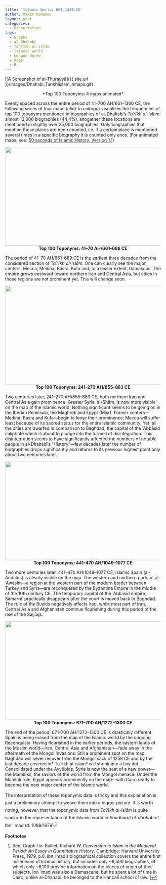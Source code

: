 ```yaml
---
title: 'Islamic World: 661-1300 CE'
author: Maxim Romanov
layout: post
categories:
  - Dissertation
tags:
  - Graphs
  - al-Dhahabī
  - Ta’rīkh al-islām
  - Islamic world
  - Longue durée
  - Maps
  - R
---
```


![A Screenshot of al-Thurayyā]({{ site.url }}/images/Dhahabi_TarikhIislam_4maps.gif)
<center>*Top 100 Toponyms: 4 maps animated*</center>

Evenly spaced across the entire period of 41–700 AH/661–1300 CE, the following series of four maps (*click to enlarge*) visualizes the frequencies of top 100 toponyms mentioned in biographies of al-Dhahabī’s *Taʾrīkh al-islām*: almost 13,000 biographies (44,4%); altogether these locations are mentioned in slightly over 25,000 biographies. Only biographies that mention these places are been counted, i.e. if a certain place is mentioned several times in a specific biography it is counted only once. (For animated maps, see: [50 seconds of Islamic History, Version 1.1][1])

<!--more-->

<p style="text-align: center;">
  <a href="http://alraqmiyyat.org/wp-content/uploads/2013/01/Dhahabi_TarikhIislam_BW_041-070AH.png" target="_blank"><img class="wp-image-361 aligncenter" title="Dhahabi_TarikhIislam_BW_041-070AH" alt="" src="http://alraqmiyyat.org/wp-content/uploads/2013/01/Dhahabi_TarikhIislam_BW_041-070AH.png" width="600" height="319" /></a><br /> <strong>Top 100 Toponyms: 41–70 AH/661–689 CE</strong>
</p>

The period of 41–70 AH/661–689 CE is the earliest three decades from the considered section of *Taʾrīkh al-islām*. One can clearly see the major centers: Mecca, Medina, Basra, Kufa and, to a lesser extent, Damascus. The empire grows eastward toward northern Iran and Central Asia, but cities in those regions are not prominent yet. This will change soon.

<p style="text-align: center;">
  <a href="http://alraqmiyyat.org/wp-content/uploads/2013/01/Dhahabi_TarikhIislam_BW_241-270AH.png"><img class="aligncenter  wp-image-362" title="Dhahabi_TarikhIislam_BW_241-270AH" alt="" src="http://alraqmiyyat.org/wp-content/uploads/2013/01/Dhahabi_TarikhIislam_BW_241-270AH.png" width="600" height="319" /></a><br /> <strong>Top 100 Toponyms: 241–270 AH/855–883 CE</strong>
</p>

Two centuries later, 241–270 AH/855–883 CE, both northern Iran and Central Asia gain prominence. Greater Syria, al-Shām, is now more visible on the map of the Islamic world. Nothing significant seems to be going on in the Iberian Peninsula, the Maghreb and Egypt (Miṣr). Former centers—Medina, Basra and Kufa—begin to loose their prominence; Mecca will suffer least because of its sacred status for the entire Islamic community. Yet, all the cities are dwarfed in comparison to Baghdad, the capital of the ʿAbbāsid caliphate which is about to plunge into the turmoil of disintegration. This disintegration seems to have significantly affected the numbers of notable people in al-Dhahabī’s “History”—few decades later the number of biographies drops significantly and returns to its previous highest point only about two centuries later.

<p style="text-align: center;">
  <a href="http://alraqmiyyat.org/wp-content/uploads/2013/01/Dhahabi_TarikhIislam_BW_441-470AH.png"><img class="aligncenter  wp-image-363" title="Dhahabi_TarikhIislam_BW_441-470AH" alt="" src="http://alraqmiyyat.org/wp-content/uploads/2013/01/Dhahabi_TarikhIislam_BW_441-470AH.png" width="600" height="319" /></a><br /> <strong>Top 100 Toponyms: 441–470 AH/1049–1077 CE</strong>
</p>

Two more centuries later, 441–470 AH/1049–1077 CE, Islamic Spain (al-Andalus) is clearly visible on the map. The western and northern parts of al-ʿAwāṣim—a region at the western part of the modern border between Turkey and Syria—are reconquered by the Byzantine Empire in the middle of the 10th century CE. The temporary capital of the ʿAbbāsid empire, Sāmarrāʾ practically disappears after the court is moved back to Baghdad. The rule of the Buyīds negatively affects Iraq, while most part of Iran, Central Asia and Afghanistan continue flourishing during this period of the rise of the Saljūqs.

<p style="text-align: center;">
  <a href="http://alraqmiyyat.org/wp-content/uploads/2013/01/Dhahabi_TarikhIislam_BW_671-700AH.png"><img class="aligncenter  wp-image-364" title="Dhahabi_TarikhIislam_BW_671-700AH" alt="" src="http://alraqmiyyat.org/wp-content/uploads/2013/01/Dhahabi_TarikhIislam_BW_671-700AH.png" width="600" height="319" /></a><br /> <strong>Top 100 Toponyms: 671–700 AH/1272–1300 CE</strong>
</p>

The end of the period, 671–700 AH/1272–1300 CE is drastically different. Spain is being erased from the map of the Islamic world by the ongoing Reconquista. Having flourished in the earlier periods, the eastern lands of the Muslim world—Iran, Central Asia and Afghanistan—fade away in the aftermath of the Mongol invasions. Still a prominent spot on the map, Baghdad will never recover from the Mongol sack of 1258 CE and by the last decade covered in* Taʾrīkh al-islām* will shrink into a tiny dot. Consolidated under the Ayyūbids, Syria is now the seat of a new power—the Mamlūks, the saviors of the world from the Mongol menace. Under the Mamlūk rule, Egypt appears prominently on the map—with Cairo ready to become the next major center of the Islamic world.

<span style="line-height: 1.7;">The interpretation of these toponymic data is tricky and this explanation is just a preliminary attempt to weave them into a bigger picture. It is worth noting, however, that the toponymic data from <em>Taʾrīkh al-islām</em> is quite similar to the representation of the Islamic world in <em>Shadharāt al-dhahab</em> of Ibn ʿImad (d. 1089/1679).<sup><a href="#footnote_0_354" id="identifier_0_354" class="footnote-link footnote-identifier-link" title="See, Graph I in: Bulliet, Richard W.&nbsp;Conversion to Islam in the Medieval Period: An Essay in Quantitative History. Cambridge: Harvard University Press, 1979, p.8. Ibn ʿImad&rsquo;s biographical collection covers the entire first millennium of Islamic history, but includes only ~8,500 biographies, of which only ~6,100 provide information on the places of origin of their subjects. Ibn ʿImad was also a Damascene, but he spent a lot of time in Cairo; unlike al-Dhahabī, he belonged to the Ḥanbalī school of law.">1</a></sup></span>

**Footnotes**

<ol class="footnotes">
  <li id="footnote_0_354" class="footnote">
    See, Graph I in: Bulliet, Richard W. <em>Conversion to Islam in the Medieval Period: An Essay in Quantitative History</em>. Cambridge: Harvard University Press, 1979, p.8. Ibn ʿImad’s biographical collection covers the entire first millennium of Islamic history, but includes only ~8,500 biographies, of which only ~6,100 provide information on the places of origin of their subjects. Ibn ʿImad was also a Damascene, but he spent a lot of time in Cairo; unlike al-Dhahabī, he belonged to the Ḥanbalī school of law. [<a href="#identifier_0_354" class="footnote-link footnote-back-link">&#8617;</a>]
  </li>
</ol>

 [1]: http://alraqmiyyat.org/2012/11/50seconds_1-1/